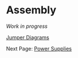 # Assembly

*Work in progress*

[Jumper Diagrams](../assets/motor-shield-pin-mappings.pdf)


Next Page: [Power Supplies](../hardware/power-supplies.md)
